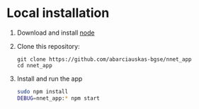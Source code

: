 # Local installation

1. Download and install [node](https://nodejs.org/en/download/)

2. Clone this repository:

    ```
    git clone https://github.com/abarciauskas-bgse/nnet_app
    cd nnet_app
    ```

3. Install and run the app

    ```bash
    sudo npm install
    DEBUG=nnet_app:* npm start
    ```
